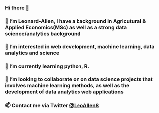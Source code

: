 ### Hi there 👋
### 👋 I’m Leonard-Allen, I have a background in Agricutural & Applied Economics(MSc) as well as a strong data science/analytics background
### 👀 I’m interested in web development, machine learning, data analytics and science
### 🌱 I’m currently learning python, R.
### 💞️ I’m looking to collaborate on on data science projects that involves machine learning methods, as well as the development of data analytics web applications
### 📫 Contact me via Twitter [@LeoAllen8](https://twitter.com/LeoAllen8)

<!--
**leoallen8/leoallen8** is a ✨ _special_ ✨ repository because its `README.md` (this file) appears on your GitHub profile.

Here are some ideas to get you started:

- 🔭 I’m currently working on ...
- 🌱 I’m currently learning ...
- 👯 I’m looking to collaborate on ...
- 🤔 I’m looking for help with ...
- 💬 Ask me about ...
- 📫 How to reach me: ...
- 😄 Pronouns: ...
- ⚡ Fun fact: ...
-->

